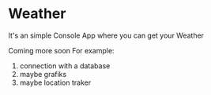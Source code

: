 # Weather
It's an simple Console App where you can get your Weather

Coming more soon 
For example: 
1. connection with a database
2. maybe grafiks
3. maybe location traker
